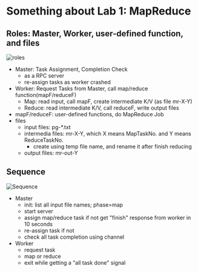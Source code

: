 # Something about Lab 1: MapReduce

## Roles: Master, Worker, user-defined function, and files
![roles](https://github.com/ricemaster/6.824-mit-2020/blob/master/src/mr/img/mr.png)

- Master: Task Assignment, Completion Check
  - as a RPC server
  - re-assign tasks as worker crashed
- Worker: Request Tasks from Master, call map/reduce function(mapF/reduceF)
  - Map: read input, call mapF, create intermediate K/V (as file mr-X-Y)
  - Reduce: read intermediate K/V, call reduceF, write output files
- mapF/reduceF: user-defined functions, do MapReduce Job
- files
  - input files: pg-*.txt
  - intermedia files: mr-X-Y, which X means MapTaskNo. and Y means ReduceTaskNo.
    - create using temp file name, and rename it after finish reducing
  - output files: mr-out-Y
  
## Sequence
![Sequence](https://github.com/ricemaster/6.824-mit-2020/blob/master/src/mr/img/seq.png)
- Master
  - init: list all input file names; phase=map
  - start server
  - assign map/reduce task if not get "finish" response from worker in 10 seconds
  - re-assign task if not 
  - check all task completion using channel
- Worker
  - request task
  - map or reduce
  - exit while getting a "all task done" signal
